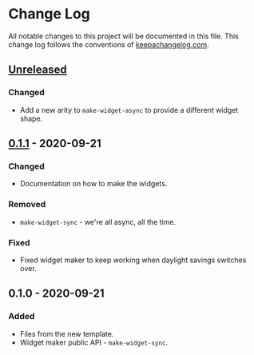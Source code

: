 # Change Log
All notable changes to this project will be documented in this file. This change log follows the conventions of [keepachangelog.com](http://keepachangelog.com/).

## [Unreleased]
### Changed
- Add a new arity to `make-widget-async` to provide a different widget shape.

## [0.1.1] - 2020-09-21
### Changed
- Documentation on how to make the widgets.

### Removed
- `make-widget-sync` - we're all async, all the time.

### Fixed
- Fixed widget maker to keep working when daylight savings switches over.

## 0.1.0 - 2020-09-21
### Added
- Files from the new template.
- Widget maker public API - `make-widget-sync`.

[Unreleased]: https://github.com/your-name/supermarket-list/compare/0.1.1...HEAD
[0.1.1]: https://github.com/your-name/supermarket-list/compare/0.1.0...0.1.1
